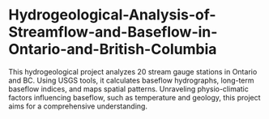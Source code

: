# Hydrogeological-Analysis-of-Streamflow-and-Baseflow-in-Ontario-and-British-Columbia
This hydrogeological project analyzes 20 stream gauge stations in Ontario and BC. Using USGS tools, it calculates baseflow hydrographs, long-term baseflow indices, and maps spatial patterns. Unraveling physio-climatic factors influencing baseflow, such as temperature and geology, this project aims for a comprehensive understanding.
